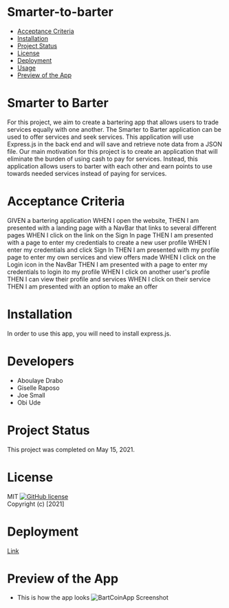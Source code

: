 # Smarter-to-barter

* [Acceptance Criteria](#acceptancecriteria)
* [Installation](#installation)
* [Project Status](#projectstatus)
* [License](#license)
* [Deployment](#deployment)
* [Usage](#usage)
* [Preview of the App](#previewApp)

# Smarter to Barter

For this project, we aim to create a bartering app that allows users to trade services equally with one another.  The Smarter to Barter application can be used to offer services and seek services. This application will use Express.js in the back end and will save and retrieve note data from a JSON file. Our main motivation for this project is to create an application that will eliminate the burden of using cash to pay for services. Instead, this application allows users to barter with each other and earn points to use towards needed services instead of paying for services.

# Acceptance Criteria
GIVEN a bartering application
WHEN I open the website, 
THEN I am presented with a landing page with a NavBar that links to several different pages
WHEN I click on the link on the Sign In page
THEN I am presented with a page to enter my credentials to create a new user profile
WHEN I enter my credentials and click Sign In
THEN I am presented with my profile page to enter my own services and view offers made
WHEN I click on the Login icon in the NavBar
THEN I am presented with a page to enter my credentials to login ito my profile
WHEN I click on another user's profile
THEN I can view their profile and services
WHEN I click on their service
THEN I am presented with an option to make an offer 

# Installation
In order to use this app, you will need to install express.js. 

# Developers
* Aboulaye Drabo
* Giselle Raposo
* Joe Small
* Obi Ude

# Project Status
This project was completed on May 15, 2021. 

# License
MIT
[![GitHub license](https://img.shields.io/badge/license-MIT-blue.svg)](https://github.com/sdca/advdv)
<br>Copyright (c) [2021] 

# Deployment
[Link]()

# Preview of the App
* This is how the app looks
![BartCoinApp Screenshot]( )